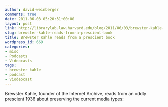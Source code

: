 ```yaml
---
author: david-weinberger
comments: true
date: 2011-06-03 05:20:31+00:00
layout: post
link: http://librarylab.law.harvard.edu/blog/2011/06/03/brewster-kahle-reads-from-a-prescient-book/
slug: brewster-kahle-reads-from-a-prescient-book
title: Brewster Kahle reads from a prescient book
wordpress_id: 669
categories:
- misc
- Podcasts
- Videocasts
tags:
- brewster kahle
- podcast
- viodeocast
---
```


Brewster Kahle, founder of the Internet Archive, reads from an oddly prescient 1936 about preserving the current media types:


